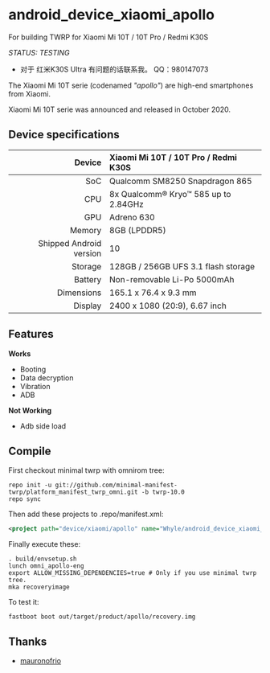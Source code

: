 # android_device_xiaomi_apollo
For building TWRP for Xiaomi Mi 10T / 10T Pro / Redmi K30S

*STATUS: TESTING*

 - 对于 红米K30S Ultra 有问题的话联系我。 QQ：980147073

The Xiaomi Mi 10T serie (codenamed _"apollo"_) are high-end smartphones from Xiaomi.

Xiaomi Mi 10T serie was announced and released in October 2020.


## Device specifications

| Device       | Xiaomi Mi 10T / 10T Pro / Redmi K30S        |
| -----------: | :------------------------------------------ |
| SoC          | Qualcomm SM8250 Snapdragon 865              |
| CPU          | 8x Qualcomm® Kryo™ 585 up to 2.84GHz        |
| GPU          | Adreno 630                                  |
| Memory       | 8GB (LPDDR5)                                |
| Shipped Android version | 10                               |
| Storage      | 128GB / 256GB UFS 3.1 flash storage         |
| Battery      | Non-removable Li-Po 5000mAh                 |
| Dimensions   | 165.1 x 76.4 x 9.3 mm                       |
| Display      | 2400 x 1080 (20:9), 6.67 inch               |

## Features

**Works**

- Booting
- Data decryption
- Vibration
- ADB

**Not Working**

- Adb side load


## Compile

First checkout minimal twrp with omnirom tree:

```
repo init -u git://github.com/minimal-manifest-twrp/platform_manifest_twrp_omni.git -b twrp-10.0
repo sync
```

Then add these projects to .repo/manifest.xml:

```xml
<project path="device/xiaomi/apollo" name="Whyle/android_device_xiaomi_apollo" remote="github" revision="android-10.0" />
```

Finally execute these:

```
. build/envsetup.sh
lunch omni_apollo-eng
export ALLOW_MISSING_DEPENDENCIES=true # Only if you use minimal twrp tree.
mka recoveryimage 
```

To test it:

```
fastboot boot out/target/product/apollo/recovery.img
```

## Thanks
- [mauronofrio](https://github.com/mauronofrio)
